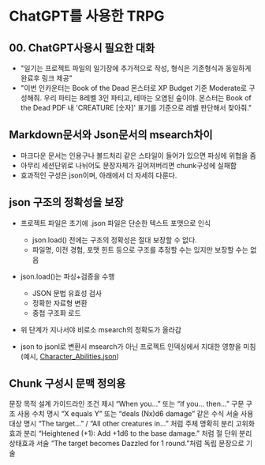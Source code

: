 # ChatGPT를 사용한 TRPG

## 00. ChatGPT사용시 필요한 대화
- "일기는 프로젝트 파일의 일기장에 추가적으로 작성, 형식은 기존형식과 동일하게 완료후 링크 제공"
- "이번 인카운터는 Book of the Dead 몬스터로 XP Budget 기준 Moderate로 구성해줘.
우리 파티는 8레벨 3인 파티고, 테마는 오염된 숲이야.
몬스터는 Book of the Dead PDF 내 'CREATURE [숫자]' 표기를 기준으로 레벨 판단해서 찾아줘."

## Markdown문서와 Json문서의 msearch차이
- 마크다운 문서는 인용구나 볼드처리 같은 스타일이 들어가 있으면 파싱에 위협을 줌
- 아무리 세션단위로 나뉘어도 문장자체가 길어져버리면 chunk구성에 실패함
- 효과적인 구성은 json이며, 아래에서 더 자세히 다룬다.

## json 구조의 정확성을 보장

- 프로젝트 파일은 초기에 .json 파일은 단순한 텍스트 포맷으로 인식
  - json.load() 전에는 구조의 정확성은 절대 보장할 수 없다.
  - 파일명, 이전 경험, 포맷 힌트 등으로 구조를 추정할 수는 있지만 보장할 수는 없음
- json.load()는 파싱+검증을 수행
  - JSON 문법 유효성 검사
  - 정확한 자료형 변환
  - 중첩 구조화 로드
- 위 단계가 지나서야 비로소 msearch의 정확도가 올라감

- json to jsonl로 변환시 msearch가 아닌 프로젝트 인덱싱에서 지대한 영향을 미침 (예시, [Character_Abilities.json](https://github.com/darkbard81/Pathfinder-2e/blob/main/ChatGPT/Character_Abilities.json))

## Chunk 구성시 문맥 정의용 

문장 목적
설계 가이드라인
조건 제시
“When you…” 또는 “If you… then…” 구문 구조 사용
수치 명시
“X equals Y” 또는 “deals (Nx)d6 damage” 같은 수식 서술 사용
대상 명시
“The target…” / “All other creatures in…” 처럼 주체 명확히 분리
고위화 효과 분리
“Heightened (+1): Add +1d6 to the base damage.” 처럼 절 단위 분리
상태효과 서술
“The target becomes Dazzled for 1 round.”처럼 독립 문장으로 기술


